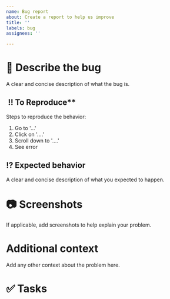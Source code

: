 ```yaml
---
name: Bug report
about: Create a report to help us improve
title: ''
labels: bug
assignees: ''

---
```


# 🐛 Describe the bug
A clear and concise description of what the bug is.

##  ‼️ To Reproduce**
Steps to reproduce the behavior:
1. Go to '...'
2. Click on '....'
3. Scroll down to '....'
4. See error

##  ⁉️  Expected behavior 
A clear and concise description of what you expected to happen.

# 📷 Screenshots
If applicable, add screenshots to help explain your problem.

# Additional context
Add any other context about the problem here.

# :white_check_mark: Tasks
